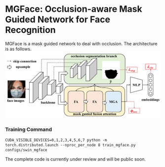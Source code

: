 # MGFace: Occlusion-aware Mask Guided Network for Face Recognition

MGFace is a mask guided network to deal with occlusion. The architecture is as follows.
![fig1](https://github.com/Chaochao-Lin/MGFace/blob/main/imgs/fig1.jpg)

### Training Command
```
CUDA_VISIBLE_DEVICES=0,1,2,3,4,5,6,7 python -m torch.distributed.launch --nproc_per_node 8 train_mgface.py configs/swin_mgface
```

The complete code is currently under review and will be public soon.
